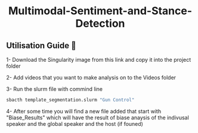 # <div align="center">Multimodal-Sentiment-and-Stance-Detection</div>

## <div align="left">Utilisation Guide 🚀</div>

1- Download the Singularity image from this link and copy it into the project folder

2- Add videos that you want to make analysis on to the Videos folder

3- Run the slurm file with commind line 
```bash 
sbacth template_segmentation.slurm "Gun Control"
```
4- After some time you will find a new file added that start with "Biase_Results" which will have the result of biase anaysis of the indivusal speaker and the global speaker and the host (if founed)

